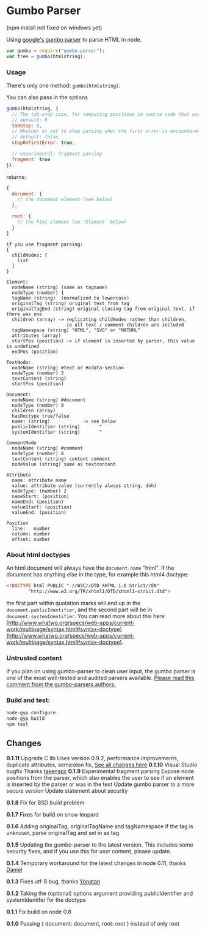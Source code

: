 # Gumbo Parser

(npm install not fixed on windows yet)

Using [google's gumbo parser](https://github.com/google/gumbo-parser) to parse HTML in node.

```js
var gumbo = require("gumbo-parser");
var tree = gumbo(htmlstring);
```

### Usage
There's only one method: `gumbo(htmlstring)`. 

You can also pass in the options

```js
gumbo(htmlstring, {
  // The tab-stop size, for computing positions in source code that uses tabs.
  // default: 8
  tabStop: 8,
  // Whether or not to stop parsing when the first error is encountered.
  // default: false
  stopOnFirstError: true,

  // experimental: fragment parsing
  fragment: true
});
```

returns:

```js
{
  document: {
    // the document element (see below)
  },

  root: {
    // the html element (se 'Element' below)
  }
}
```

```
if you use fragment parsing:
{
  childNodes: [
    list
  ]
}

Element:
  nodeName (string) (same as tagname)
  nodeType (number) 1
  tagName (string)  (normalized to lowercase)
  originalTag (string) original text from tag
  originalTagEnd (string) original closing tag from original text, if there was one
  children (array) -> replicating childNodes rather than children,
                      ie all text / comment children are included
  tagNamespace (string) "HTML", "SVG" or "MATHML"
  attributes (array)
  startPos (position) -> if element is inserted by parser, this value is undefined
  endPos (position)

TextNode:
  nodeName (string) #text or #cdata-section
  nodeType (number) 3
  textContent (string)
  startPos (position)

Document:
  nodeName (string) #document
  nodeType (number) 9
  children (array)
  hasDoctype true/false
  name: (string)            -> see below
  publicIdentifier (string)       "
  systemIdentifier (string)       "

CommentNode
  nodeName (string) #comment
  nodeType (number) 8
  textContent (string) content comment
  nodeValue (string) same as textcontent

Attribute
  name: attribute name
  value: attribute value (currently always string, doh)
  nodeType: (number) 2
  nameStart: (position)
  nameEnd: (position)
  valueStart: (position)
  valueEnd: (position)

Position
  line:   number
  column: number
  offset: number

```

### About html doctypes

An html document will always have the `document.name` "html".
If the document has anything else in the type, for example this html4 doctype:

```html
<!DOCTYPE html PUBLIC "-//W3C//DTD XHTML 1.0 Strict//EN"
        "http://www.w3.org/TR/xhtml1/DTD/xhtml1-strict.dtd">
```

the first part within quotation marks will end up in the `document.publicIdentifier`,
and the second part will be in `document.systemIdentifier`. You can read more about this here: [http://www.whatwg.org/specs/web-apps/current-work/multipage/syntax.html#syntax-doctype](http://www.whatwg.org/specs/web-apps/current-work/multipage/syntax.html#syntax-doctype).

### Untrusted content

If you plan on using gumbo-parser to clean user input, the gumbo parser is one of the most well-tested and audited parsers available. 
[Please read this comment from the gumbo-parsers authors.](https://github.com/google/gumbo-parser/issues/53#issuecomment-43395597)

### Build and test:

```bash
node-gyp configure
node-gyp build
npm test
```

## Changes
**0.1.11** Upgrade C lib
           Uses version 0.9.2, performance improvements, duplicate attributes, semicolon fix,
           [See all changes here](https://github.com/google/gumbo-parser/blob/master/CHANGES.md)
**0.1.10** Visual Studio bugfix
           Thanks [takenspc](https://github.com/takenspc)
**0.1.9**  Experimental fragment parsing
           Expose node positions from the parser, which also enables the user
             to see if an element is inserted by the parser or was in the text
           Update gumbo parser to a more secure version
           Update statement about security

**0.1.8**  Fix for BSD build problem

**0.1.7**  Fixes for build on snow leopard

**0.1.6**  Adding originalTag, originalTagName and tagNamespace
           if the tag is unknown, parse originalTag and set in as tag

**0.1.5**  Updating the gumbo-parser to the latest version. This includes some security fixes, and if you use this
           for user content, please update.

**0.1.4**  Temporary workaround for the latest changes in node 0.11, thanks [Daniel](https://github.com/TheHydroImpulse)

**0.1.3**  Fixes utf-8 bug, thanks [Yonatan](https://github.com/yonatan)

**0.1.2**  Taking the (optional) options argument
           providing publicIdentifier and systemIdentifer for the doctype

**0.1.1**  Fix build on node 0.8

**0.1.0**  Passing { document: document, root: root } instead of only root

